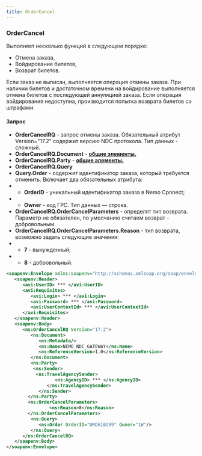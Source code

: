 ```yaml
---
title: OrderCancel
---
```


### OrderCancel
Выполняет несколько функций в следующем порядке:
-	Отмена заказа,
-	Войдирование билетов,
-	Возврат билетов.

Если заказ не выписан, выполняется операция отмены заказа. При наличии билетов и достаточном времени на войдирование выполняется отмена билетов с последующей аннуляцией заказа. Если операция войдирования недоступна, производится попытка возврата билетов со штрафами.

#### Запрос
-	**OrderCancelRQ** - запрос отмены заказа. Обязательный атрибут Version="17.2" содержит версию NDC протокола. Тип данных - сложный.
-	**OrderCancelRQ.Document** - **[общие элементы.](/ndc/ndc_element)**
-	**OrderCancelRQ.Party** - **[общие элементы.](/ndc/ndc_element)**
-	**OrderCancelRQ.Query** 
-	**Query.Order** - содержит идентификатор заказа, который требуется отменить. Включает два обязательных атрибута:
-	-	**OrderID** - уникальный идентификатор заказа в Nemo Cpnnect;
-	-	**Owner** - код ГРС. Тип данных — строка.
-	**OrderCancelRQ.OrderCancelParameters** - определят тип возврата. Параметр не обязателен, по умолчанию считаем возврат - добровольным.
-	**OrderCancelRQ.OrderCancelParameters.Reason** - тип возврата, возможно задать следующие значения:
-	-	**7** - вынужденный;
-	-	**8** - добровольный. 
```xml
<soapenv:Envelope xmlns:soapenv="http://schemas.xmlsoap.org/soap/envelope/" xmlns:avi="http://nemo.travel/AviaNDC" xmlns:ns="http://www.iata.org/IATA/EDIST/2017.2">
   <soapenv:Header>
      <avi:UserID> *** </avi:UserID>
      <avi:Requisites>
         <avi:Login> *** </avi:Login>
         <avi:Password> *** </avi:Password>
         <avi:UserContextId> *** </avi:UserContextId>
      </avi:Requisites>
   </soapenv:Header>
   <soapenv:Body>
      <ns:OrderCancelRQ Version="17.2">
         <ns:Document>
            <ns:Metadata/>
            <ns:Name>NEMO NDC GATEWAY</ns:Name>
            <ns:ReferenceVersion>1.0</ns:ReferenceVersion>
         </ns:Document>
         <ns:Party>
          <ns:Sender>
           <ns:TravelAgencySender>
                  <ns:AgencyID> *** </ns:AgencyID>
               </ns:TravelAgencySender>            
            </ns:Sender>
        </ns:Party>
        <ns:OrderCancelParameters>
        		<ns:Reason>8</ns:Reason>
        </ns:OrderCancelParameters>
         <ns:Query>
            <ns:Order OrderID="ORD610299" Owner="1W"/>
         </ns:Query>
      </ns:OrderCancelRQ>
   </soapenv:Body>
</soapenv:Envelope>
```